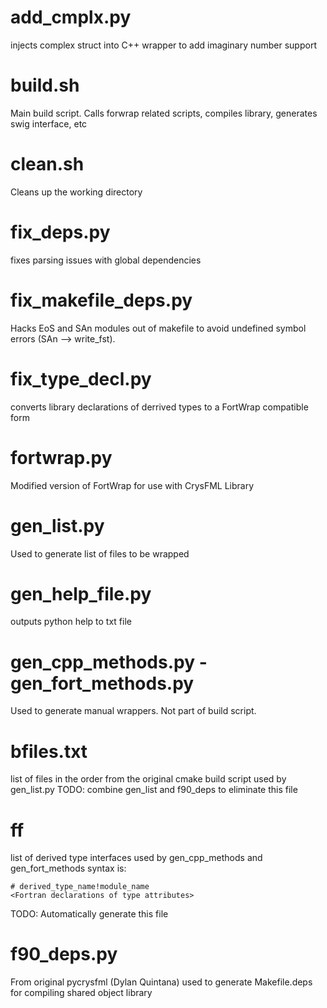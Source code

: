 add_cmplx.py
========

injects complex struct into C++ wrapper to add imaginary number support

build.sh
========

Main build script. Calls forwrap related scripts, compiles library, generates swig interface, etc

clean.sh
========

Cleans up the working directory

fix_deps.py
========

fixes parsing issues with global dependencies

fix_makefile_deps.py
========

Hacks EoS and SAn modules out of makefile to avoid undefined symbol errors (SAn --> write_fst).

fix_type_decl.py
========

converts library declarations of derrived types to a FortWrap compatible form

fortwrap.py
========

Modified version of FortWrap for use with CrysFML Library

gen_list.py
========

Used to generate list of files to be wrapped

gen_help_file.py
========

outputs python help to txt file

gen_cpp_methods.py - gen_fort_methods.py
========

Used to generate manual wrappers. Not part of build script.

bfiles.txt
========

list of files in the order from the original cmake build script used by gen_list.py
TODO: combine gen_list and f90_deps to eliminate this file

ff
========

list of derived type interfaces used by gen_cpp_methods and gen_fort_methods
syntax is:

	# derived_type_name!module_name
	<Fortran declarations of type attributes>

TODO: Automatically generate this file

f90_deps.py
========

From original pycrysfml (Dylan Quintana)
used to generate Makefile.deps for compiling shared object library
